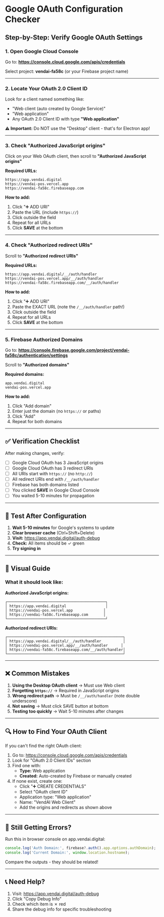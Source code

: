# Google OAuth Configuration Checker

## Step-by-Step: Verify Google OAuth Settings

### 1. Open Google Cloud Console

Go to: **https://console.cloud.google.com/apis/credentials**

Select project: **vendai-fa58c** (or your Firebase project name)

---

### 2. Locate Your OAuth 2.0 Client ID

Look for a client named something like:
- "Web client (auto created by Google Service)"
- "Web application" 
- Any OAuth 2.0 Client ID with type **"Web application"**

**⚠️ Important:** Do NOT use the "Desktop" client - that's for Electron app!

---

### 3. Check "Authorized JavaScript origins"

Click on your Web OAuth client, then scroll to **"Authorized JavaScript origins"**

**Required URLs:**
```
https://app.vendai.digital
https://vendai-pos.vercel.app
https://vendai-fa58c.firebaseapp.com
```

**How to add:**
1. Click "➕ ADD URI"
2. Paste the URL (include `https://`)
3. Click outside the field
4. Repeat for all URLs
5. Click **SAVE** at the bottom

---

### 4. Check "Authorized redirect URIs"

Scroll to **"Authorized redirect URIs"**

**Required URLs:**
```
https://app.vendai.digital/__/auth/handler
https://vendai-pos.vercel.app/__/auth/handler
https://vendai-fa58c.firebaseapp.com/__/auth/handler
```

**How to add:**
1. Click "➕ ADD URI"
2. Paste the EXACT URL (note the `/__/auth/handler` path!)
3. Click outside the field
4. Repeat for all URLs
5. Click **SAVE** at the bottom

---

### 5. Firebase Authorized Domains

Go to: **https://console.firebase.google.com/project/vendai-fa58c/authentication/settings**

Scroll to **"Authorized domains"**

**Required domains:**
```
app.vendai.digital
vendai-pos.vercel.app
```

**How to add:**
1. Click "Add domain"
2. Enter just the domain (no `https://` or paths)
3. Click "Add"
4. Repeat for both domains

---

## ✅ Verification Checklist

After making changes, verify:

- [ ] Google Cloud OAuth has 3 JavaScript origins
- [ ] Google Cloud OAuth has 3 redirect URIs
- [ ] All URIs start with `https://` (no `http://`)
- [ ] All redirect URIs end with `/__/auth/handler`
- [ ] Firebase has both domains listed
- [ ] You clicked **SAVE** in Google Cloud Console
- [ ] You waited 5-10 minutes for propagation

---

## 🧪 Test After Configuration

1. **Wait 5-10 minutes** for Google's systems to update
2. **Clear browser cache** (Ctrl+Shift+Delete)
3. **Visit:** https://app.vendai.digital/auth-debug
4. **Check:** All items should be ✓ green
5. **Try signing in**

---

## 📸 Visual Guide

### What it should look like:

**Authorized JavaScript origins:**
```
┌─────────────────────────────────────────────┐
│ https://app.vendai.digital                  │
│ https://vendai-pos.vercel.app              │
│ https://vendai-fa58c.firebaseapp.com       │
└─────────────────────────────────────────────┘
```

**Authorized redirect URIs:**
```
┌─────────────────────────────────────────────────────┐
│ https://app.vendai.digital/__/auth/handler          │
│ https://vendai-pos.vercel.app/__/auth/handler      │
│ https://vendai-fa58c.firebaseapp.com/__/auth/handler│
└─────────────────────────────────────────────────────┘
```

---

## ❌ Common Mistakes

1. **Using the Desktop OAuth client** → Must use Web client
2. **Forgetting `https://`** → Required in JavaScript origins
3. **Wrong redirect path** → Must be `/__/auth/handler` (note double underscore)
4. **Not saving** → Must click SAVE button at bottom
5. **Testing too quickly** → Wait 5-10 minutes after changes

---

## 🔍 How to Find Your OAuth Client

If you can't find the right OAuth client:

1. Go to: https://console.cloud.google.com/apis/credentials
2. Look for "OAuth 2.0 Client IDs" section
3. Find one with:
   - **Type:** Web application
   - **Created:** Auto-created by Firebase or manually created
4. If none exist, create one:
   - Click "➕ CREATE CREDENTIALS"
   - Select "OAuth client ID"
   - Application type: "Web application"
   - Name: "VendAI Web Client"
   - Add the origins and redirects as shown above

---

## 🚨 Still Getting Errors?

Run this in browser console on app.vendai.digital:

```javascript
console.log('Auth Domain:', firebase?.auth().app.options.authDomain);
console.log('Current Domain:', window.location.hostname);
```

Compare the outputs - they should be related!

---

## 📞 Need Help?

1. Visit: https://app.vendai.digital/auth-debug
2. Click "Copy Debug Info"
3. Check which item is ✗ red
4. Share the debug info for specific troubleshooting
